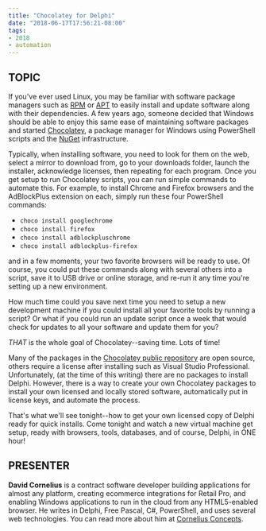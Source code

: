 ```yaml
---
title: "Chocolatey for Delphi"
date: "2018-06-17T17:56:21-08:00"
tags:
- 2018
- automation
---
```


## TOPIC ##

If you've ever used Linux, you may be familiar with software package managers such as [RPM](http://rpm.org) or [APT](https://en.wikipedia.org/wiki/APT_(Debian)) to easily install and update software along with their dependencies. A few years ago, someone decided that Windows should be able to enjoy this same ease of maintaining software packages and started [Chocolatey](https://chocolatey.org), a package manager for Windows using PowerShell scripts and the [NuGet](https://www.nuget.org) infrastructure.

Typically, when installing software, you need to look for them on the web, select a mirror to download from, go to your downloads folder, launch the installer, acknowledge licenses, then repeating for each program. Once you get setup to run Chocolatey scripts, you can run simple commands to automate this. For example, to install Chrome and Firefox browsers and the AdBlockPlus extension on each, simply run these four PowerShell commands:


- `choco install googlechrome`
- `choco install firefox`
- `choco install adblockpluschrome`
- `choco install adblockplus-firefox`

and in a few moments, your two favorite browsers will be ready to use. Of course, you could put these commands along with several others into a script, save it to USB drive or online storage, and re-run it any time you're setting up a new environment.

How much time could you save next time you need to setup a new development machine if you could install all your favorite tools by running a script? Or what if you could run an update script once a week that would check for updates to all your software and update them for you?

*THAT* is the whole goal of Chocolatey--saving time.  Lots of time!

Many of the packages in the [Chocolatey public repository](https://chocolatey.org/packages) are open source, others require a license after installing such as Visual Studio Professional. Unfortunately, (at the time of this writing) there are no packages to install Delphi.  However, there is a way to create your own Chocolatey packages to install your own licensed and locally stored software, automatically put in license keys, and automate the process. 

That's what we'll see tonight--how to get your own licensed copy of Delphi ready for quick installs. Come tonight and watch a new virtual machine get setup, ready with browsers, tools, databases, and of course, Delphi, in ONE hour!

## PRESENTER ##

**David Cornelius** is a contract software developer building applications for almost any platform, creating ecommerce integrations for Retail Pro, and enabling Windows applications to run in the cloud from any HTML5-enabled browser. He writes in Delphi, Free Pascal, C#, PowerShell, and uses several web technologies. You can read more about him at [Cornelius Concepts](http://corneliusconcepts.com).
